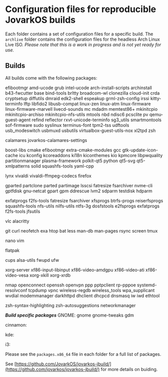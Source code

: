 # Configuration files for reproducible JovarkOS builds

Each folder contains a set of configuration files for a specific build. The `archlive` folder contains the configuration files for the headless Arch Linux Live ISO. *Please note that this is a work in progress and is not yet ready for use.*

## Builds

All builds come with the following packages:

efibootmgr
amd-ucode
grub
intel-ucode
arch-install-scripts
archinstall
b43-fwcutter
base
bind-tools
brltty
broadcom-wl
clonezilla
cloud-init
crda
cryptsetup
diffutils
dmraid
edk2-shell
espeakup
grml-zsh-config
irssi
kitty-terminfo
lftp
libfido2
libusb-compat
linux-zen
linux-atm
linux-firmware
linux-firmware-marvell
livecd-sounds
mc
mdadm
memtest86+
mkinitcpio
mkinitcpio-archiso
mkinitcpio-nfs-utils
mtools
nbd
ndisc6
pcsclite
pv
qemu-guest-agent
refind
reflector
rxvt-unicode-terminfo
sg3_utils
smartmontools
sof-firmware
sudo
syslinux
terminus-font
tpm2-tss
udftools
usb_modeswitch
usbmuxd
usbutils
virtualbox-guest-utils-nox
xl2tpd
zsh

calamares
jovarkos-calamares-settings

boost-libs
cmake
efibootmgr
extra-cmake-modules
gcc
gtk-update-icon-cache
icu
kconfig
kcoreaddons
ki18n
kiconthemes
kio
kpmcore
libpwquality
partitionmanager
plasma-framework
polkit-qt5
python
qt5-svg
qt5-xmlpatterns
solid
squashfs-tools
yaml-cpp

lynx
vivaldi
vivaldi-ffmpeg-codecs
firefox

gparted
partclone
parted
partimage
lsscsi
fatresize
fsarchiver
nvme-cli
gptfdisk
gnu-netcat
gpart
gpm
ddrescue
lvm2
sdparm
testdisk
hdparm

exfatprogs
f2fs-tools
fatresize
fsarchiver
xfsprogs
btrfs-progs
reiserfsprogs
squashfs-tools
nfs-utils
nilfs-utils
ntfs-3g
dosfstools
e2fsprogs
exfatprogs
f2fs-tools
jfsutils

vlc
alacritty

git
curl
neofetch
exa
htop
bat
less
man-db
man-pages
rsync
screen
tmux

nano
vim

flatpak

cups
alsa-utils
fwupd
ufw

xorg-server
xf86-input-libinput
xf86-video-amdgpu
xf86-video-ati
xf86-video-vesa
xorg-xkill
xorg-xrdb


nmap
openconnect
openssh
openvpn
ppp
pptpclient
rp-pppoe
systemd-resolvconf
tcpdump
vpnc
wireless-regdb
wireless_tools
wpa_supplicant
wvdial
modemmanager
darkhttpd
dhclient
dhcpcd
dnsmasq
iw
iwd
ethtool

zsh-syntax-highlighting
zsh-autosuggestions
networkmanager

***Build specific packages***
GNOME:
gnome
gnome-tweaks
gdm

cinnamon:

kde:

i3:

Please see the `packages.x86_64` file in each folder for a full list of packages.

See [https://github.com/JovarkOS/jovarkos-jbuild/](https://github.com/jovarkos/jovarkos-jbuild/) for more details on buiding.
